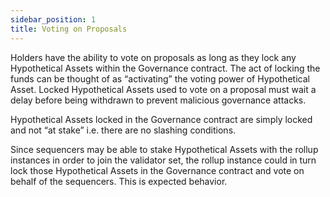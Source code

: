 ```yaml
---
sidebar_position: 1
title: Voting on Proposals
---
```


Holders have the ability to vote on proposals as long as they lock any Hypothetical Assets within the Governance contract. The act of locking the funds can be thought of as “activatingˮ the voting power of Hypothetical Asset. Locked Hypothetical Assets used to vote on a proposal must wait a delay before being withdrawn to prevent malicious governance attacks.

Hypothetical Assets locked in the Governance contract are simply locked and not “at stakeˮ i.e. there are no slashing conditions.

Since sequencers may be able to stake Hypothetical Assets with the rollup instances in order to join the validator set, the rollup instance could in turn lock those Hypothetical Assets in the Governance contract and vote on behalf of the sequencers. This is expected behavior.
